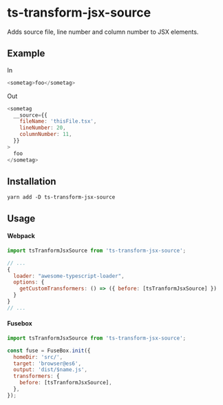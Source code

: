 # ts-transform-jsx-source

Adds source file, line number and column number to JSX elements.

## Example

In

```js
<sometag>foo</sometag>
```

Out

```js
<sometag
  __source={{
    fileName: 'thisFile.tsx',
    lineNumber: 20,
    columnNumber: 11,
  }}
>
  foo
</sometag>
```

## Installation

```
yarn add -D ts-transform-jsx-source
```

## Usage

#### Webpack

```js
import tsTranformJsxSource from 'ts-transform-jsx-source';

// ...
{
  loader: "awesome-typescript-loader",
  options: {
    getCustomTransformers: () => ({ before: [tsTranformJsxSource] })
  }
}
// ...
```

#### Fusebox

```js
import tsTranformJsxSource from 'ts-transform-jsx-source';

const fuse = FuseBox.init({
  homeDir: 'src/',
  target: 'browser@es6',
  output: 'dist/$name.js',
  transformers: {
    before: [tsTranformJsxSource],
  },
});
```
